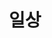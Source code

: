 ---
title: "일상"
permalink: /categories/mystory/
layout: category
taxonomy: mystory
author_profile: true
---
